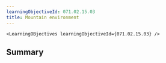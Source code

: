 ```yaml
---
learningObjectiveId: 071.02.15.03
title: Mountain environment
---
```


```tsx eval
<LearningOBjectives learningObjectiveId={071.02.15.03} />
```

## Summary
